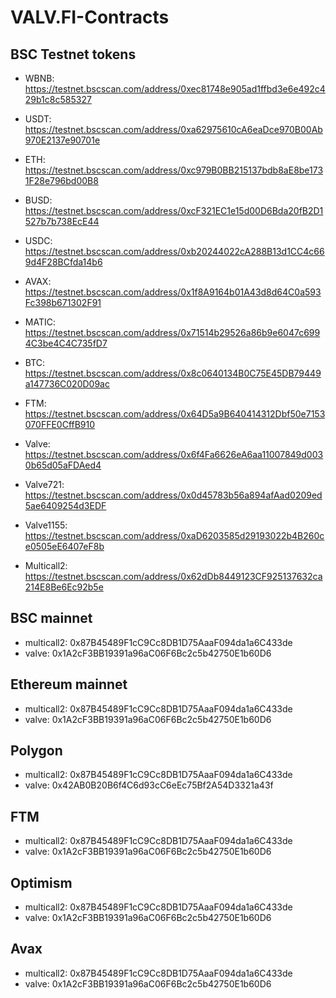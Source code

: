 # VALV.FI-Contracts

## BSC Testnet tokens

- WBNB: https://testnet.bscscan.com/address/0xec81748e905ad1ffbd3e6e492c429b1c8c585327
- USDT: https://testnet.bscscan.com/address/0xa62975610cA6eaDce970B00Ab970E2137e90701e
- ETH: https://testnet.bscscan.com/address/0xc979B0BB215137bdb8aE8be1731F28e796bd00B8
- BUSD: https://testnet.bscscan.com/address/0xcF321EC1e15d00D6Bda20fB2D1527b7b738EcE44
- USDC: https://testnet.bscscan.com/address/0xb20244022cA288B13d1CC4c669d4F28BCfda14b6
- AVAX: https://testnet.bscscan.com/address/0x1f8A9164b01A43d8d64C0a593Fc398b671302F91
- MATIC: https://testnet.bscscan.com/address/0x71514b29526a86b9e6047c6994C3be4C4C735fD7
- BTC: https://testnet.bscscan.com/address/0x8c0640134B0C75E45DB79449a147736C020D09ac
- FTM: https://testnet.bscscan.com/address/0x64D5a9B640414312Dbf50e7153070FFE0CffB910

- Valve: https://testnet.bscscan.com/address/0x6f4Fa6626eA6aa11007849d0030b65d05aFDAed4
- Valve721: https://testnet.bscscan.com/address/0x0d45783b56a894afAad0209ed5ae6409254d3EDF
- Valve1155: https://testnet.bscscan.com/address/0xaD6203585d29193022b4B260ce0505eE6407eF8b
- Multicall2: https://testnet.bscscan.com/address/0x62dDb8449123CF925137632ca214E8Be6Ec92b5e

## BSC mainnet

- multicall2: 0x87B45489F1cC9Cc8DB1D75AaaF094da1a6C433de
- valve: 0x1A2cF3BB19391a96aC06F6Bc2c5b42750E1b60D6

## Ethereum mainnet

- multicall2: 0x87B45489F1cC9Cc8DB1D75AaaF094da1a6C433de
- valve: 0x1A2cF3BB19391a96aC06F6Bc2c5b42750E1b60D6

## Polygon

- multicall2: 0x87B45489F1cC9Cc8DB1D75AaaF094da1a6C433de
- valve: 0x42AB0B20B6f4C6d93cC6eEc75Bf2A54D3321a43f

## FTM

- multicall2: 0x87B45489F1cC9Cc8DB1D75AaaF094da1a6C433de
- valve: 0x1A2cF3BB19391a96aC06F6Bc2c5b42750E1b60D6

## Optimism

- multicall2: 0x87B45489F1cC9Cc8DB1D75AaaF094da1a6C433de
- valve: 0x1A2cF3BB19391a96aC06F6Bc2c5b42750E1b60D6

## Avax

- multicall2: 0x87B45489F1cC9Cc8DB1D75AaaF094da1a6C433de
- valve: 0x1A2cF3BB19391a96aC06F6Bc2c5b42750E1b60D6
